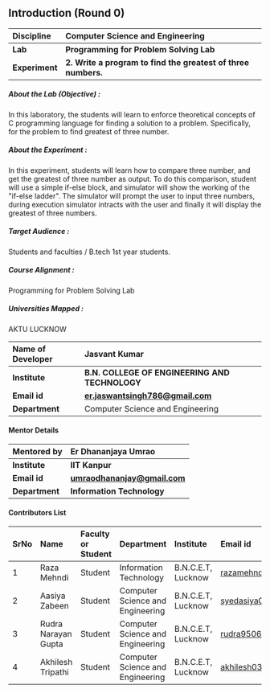 ## Introduction (Round 0)

<b>Discipline | <b>Computer Science and Engineering
:--|:--|
<b> Lab | <b> Programming for Problem Solving Lab
<b> Experiment|     <b> 2. Write a program to find the greatest of three numbers.


<h5> About the Lab (Objective) : </h5>

In this laboratory, the students will learn to enforce theoretical concepts of C programming language for finding a solution to a problem. Specifically, for the problem to find greatest of three number.

<h5> About the Experiment : </h5>

In this experiment, students will learn how to compare three number, and get the greatest of three number as output. To do this comparison, student will use a simple if-else block, and simulator will show the working of the "if-else ladder".
The simulator will prompt the user to input three numbers, during execution simulator intracts with the user and finally it will display the greatest of three numbers.

<h5> Target Audience : </h5>

Students and faculties / B.tech 1st year students.

<h5> Course Alignment : </h5>

Programming for Problem Solving Lab

<h5> Universities Mapped : </h5>

  AKTU LUCKNOW

<b>Name of Developer | <b>Jasvant Kumar
:--|:--|
<b> Institute | <b> B.N. COLLEGE OF ENGINEERING AND TECHNOLOGY
<b> Email id|     <b> er.jaswantsingh786@gmail.com
<b> Department | Computer Science and Engineering

#### Mentor Details

<b>Mentored by | <b> Er Dhananjaya Umrao
:--|:--|
<b> Institute | <b> IIT Kanpur
<b> Email id|     <b> umraodhananjay@gmail.com
<b> Department | <b> Information Technology

#### Contributors List

SrNo | Name | Faculty or Student | Department| Institute | Email id
:--|:--|:--|:--|:--|:--|
1 | Raza Mehndi | Student | Information Technology | B.N.C.E.T, Lucknow |razamehndi81@gmail.com
2 | Aasiya Zabeen | Student | Computer Science and Engineering | B.N.C.E.T, Lucknow |syedasiya000@gmail.com
3 | Rudra Narayan Gupta | Student | Computer Science and Engineering | B.N.C.E.T, Lucknow |rudra9506@gmail.com
4 | Akhilesh Tripathi | Student | Computer Science and Engineering | B.N.C.E.T, Lucknow |akhilesh03tripathi@gmail.com


<br>
